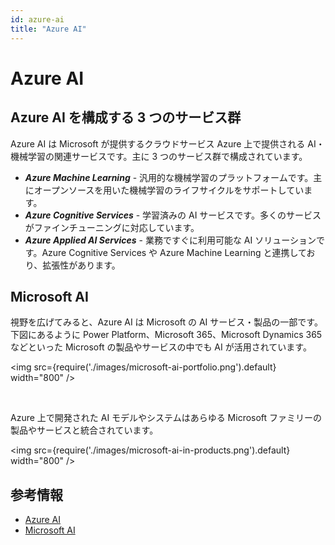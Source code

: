 ```yaml
---
id: azure-ai
title: "Azure AI"
---
```


# Azure AI

## Azure AI を構成する 3 つのサービス群
Azure AI は Microsoft が提供するクラウドサービス Azure 上で提供される AI・機械学習の関連サービスです。主に 3 つのサービス群で構成されています。

- ***Azure Machine Learning*** - 汎用的な機械学習のプラットフォームです。主にオープンソースを用いた機械学習のライフサイクルをサポートしています。
- ***Azure Cognitive Services*** - 学習済みの AI サービスです。多くのサービスがファインチューニングに対応しています。
- ***Azure Applied AI Services*** - 業務ですぐに利用可能な AI ソリューションです。Azure Cognitive Services や Azure Machine Learning と連携しており、拡張性があります。


## Microsoft AI

視野を広げてみると、Azure AI は Microsoft の AI サービス・製品の一部です。下図にあるように Power Platform、Microsoft 365、Microsoft Dynamics 365 などといった Microsoft の製品やサービスの中でも AI が活用されています。

<img src={require('./images/microsoft-ai-portfolio.png').default} width="800" /><br />

<br/>

Azure 上で開発された AI モデルやシステムはあらゆる Microsoft ファミリーの製品やサービスと統合されています。

<img src={require('./images/microsoft-ai-in-products.png').default} width="800" /><br />


## 参考情報
- [Azure AI](https://azure.microsoft.com/ja-jp/solutions/ai/)
- [Microsoft AI](https://www.microsoft.com/en-us/ai)